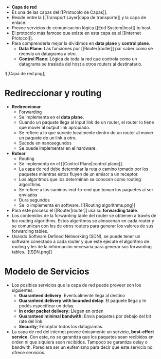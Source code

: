 - **Capa de red**
- Es una de las capas del [[Protocolo de Capas]].
- Reside entre la [[Transport Layer|capa de transporte]] y la capa de enlace.
- Provee servicios de comunicación lógica [[End System|host]] to host.
- El protocolo más famoso que existe en esta capa es el [[Internet Protocol]].
- Para comprenderla mejor la dividimos en **data plane** y **control plane**.
	- **Data Plane:** Las funciones por [[Router|router]] par saber como se reenvía un datagrama a otro.
	- **Control Plane:** Lógica de toda la red que controla como un datagrama se traslada del host a otros routers al destinatario. 

![[Capa de red.png]]

# Redireccionar y routing

-  **Redireccionar**
	- Forwarding
	- Se implementa en el **data plane**.
	- Cuando un paquete llega al input link de un router, el router lo tiene que mover al output link apropiado.
	-  Se refiere a lo que sucede localmente dentro de un router al mover un paquete de un link a otro.
	- Sucede en nanosegundos
	- Se puede implementar en el hardware.
- **Rutear**
	- Routing
	- Se implementa en el [[Control Plane|control plane]].
	- La capa de red debe determinar la ruta o camino tomado por los paquetes mientras estos fluyen de un emisor a un receptor.
	- Los algoritmos que los determinan se conocen como routing algorithms.
	- Se refiere a los caminos end-to-end que toman los paquetes al ser enviados 
	- Dura segundos
	- Se lo implementa en software.
![[Routing algorithms.png]]
- Para este proceso el [[Router|router]] usa su **forwarding table**.
- Los contenidos de la forwarding table del router se obtienen a través de los routing algorithms. Estos algoritmos se almacenan en cada router y se comunican con los de otros routers para generar los valores de sus forwarding tables.
- Usando Software Defined Networking (SDN), se puede tener un software conectado a cada router y que este ejecute el algoritmo de routing y les de la información necesaria para generar sus forwarding tables.
![[SDN.png]]

# Modelo de Servicios

- Los posibles servicios que la capa de red puede proveer son los siguientes.
	- **Guaranteed delivery**: Eventualmente llega al destino
	- **Guaranteed delivery with bounded delay**: El paquete llega y le podés especificar un delay.
	- **In order packet delivery:** Llegan en orden
	- **Guaranteed minimal bandwith:** Envía paquetes por debajo del bit rate del link
	- **Security;** Encriptar todos los datagramas.
- La capa de red del internet provee únicamente un servicio, **best-effort service**. Con este, no se garantiza que los paquetes sean recibidos en orden ni que siquiera sean recibidos. Tampoco se garantiza delay o bandwith. Pareciera ser un eufemismo para decir que este servicio no ofrece servicios.